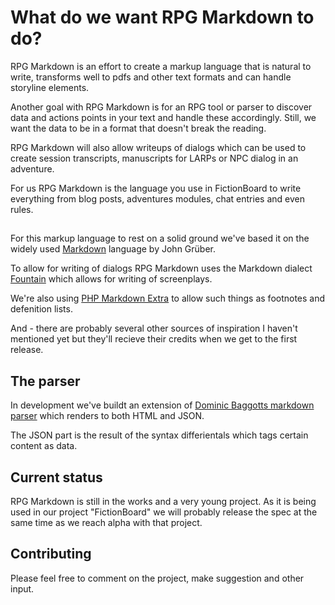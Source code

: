 # What do we want RPG Markdown to do?

RPG Markdown is an effort to create a markup language that is natural to write, transforms well
to pdfs and other text formats and can handle storyline elements.

Another goal with RPG Markdown is for an RPG tool or parser to discover data and actions points in your text and handle these accordingly. Still, we want the data to be in a format that doesn't break the reading.

RPG Markdown will also allow writeups of dialogs which can be used to create session transcripts, manuscripts for LARPs or NPC dialog in an adventure.

For us RPG Markdown is the language you use in FictionBoard to write everything from blog posts, adventures modules, chat entries and even rules.

## 

For this markup language to rest on a solid ground we've based it on the widely used [Markdown](http://daringfireball.net/projects/markdown/) language by John Grüber.

To allow for writing of dialogs RPG Markdown uses the Markdown dialect [Fountain](http://fountain.io/) which allows for writing of screenplays.

We're also using [PHP Markdown Extra](http://michelf.ca/projects/php-markdown/extra/) to allow such things as footnotes and defenition lists.

And - there are probably several other sources of inspiration I haven't mentioned yet but they'll recieve their credits when we get to the first release.

## The parser

In development we've buildt an extension of [Dominic Baggotts markdown parser](https://github.com/evilstreak/markdown-js) which renders to both HTML and JSON.

The JSON part is the result of the syntax differientals which tags certain content as data.

## Current status

RPG Markdown is still in the works and a very young project. As it is being used in our project "FictionBoard" we will probably release the spec at the same time as we reach alpha with that project.

## Contributing 

Please feel free to comment on the project, make suggestion and other input.